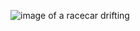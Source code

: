 ![image of a racecar drifting](https://images.squarespace-cdn.com/content/v1/5a8227a58fd4d2d73f0e95c4/1519959914695-XXGWDU7FDMWNL0JIFUEA/Drift-Rides-001.png?format=1000w)
